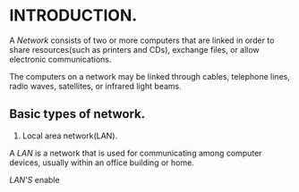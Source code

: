 # INTRODUCTION.

A *Network* consists of two or more computers that are linked in order to share resources(such as printers and CDs), exchange files, or allow electronic communications.

The computers on a network may be linked through cables, telephone lines, radio waves, satellites, or infrared light beams.

## Basic types of network.

1. Local area network(LAN).

A *LAN* is a network that is used for communicating among computer devices, usually within an office building or home.

*LAN'S* enable
